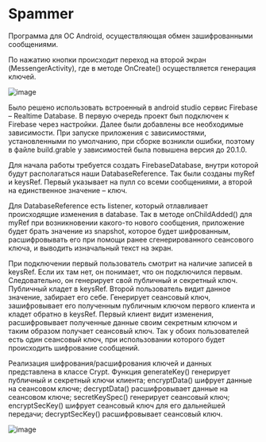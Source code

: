 # Spammer
Программа для ОС Android, осуществляющая обмен зашифрованными сообщениями. 

По нажатию кнопки происходит переход на второй экран (MessengerActivity), где в методе OnCreate() осуществляется генерация ключей.

![image](https://github.com/Kattarinea/Spammer/assets/65298723/c4349c5a-a88c-4d63-92c7-d7add5e48862)

Было решено использовать встроенный в android studio сервис Firebase – Realtime Database. В первую очередь проект был подключен к Firebase через настройки. Далее были добавлены все необходимые зависимости. При запуске приложения с зависимостями, установленными по умолчанию, при сборке возникли ошибки, поэтому в файле build.grable у зависимостей была повышена версия до 20.1.0. 

Для начала работы требуется создать FirebaseDatabase, внутри которой будут располагаться наши DatabaseReference. Так были созданы myRef и keysRef. Первый указывает на пулл со всеми сообщениями, а второй на единственное значение – ключ.

Для DatabaseReference есть listener, который отлавливает происходящие изменения в database. Так в методе onChildAdded() для myRef при возникновении какого-то нового сообщения, приложение будет брать значение из snapshot, которое будет шифрованным, расшифровывать его при помощи ранее сгенерированного сеансового ключа, и выводить изначальный текст на экран.

При подключении первый пользователь смотрит на наличие записей в keysRef. Если их там нет, он понимает, что он подключился первым. Следовательно, он генерирует свой публичный и секретный ключ. Публичный кладет в keysRef. Второй пользователь видит данное значение, забирает его себе. Генерирует сеансовый ключ, зашифровывает его полученным публичным ключом первого клиента и кладет обратно в keysRef. Первый клиент видит изменения, расшифровывает полученные данные своим секретным ключом и таким образом получает сеансовый ключ. Так у обоих пользователей есть один сеансовый ключ, при использовании которого будет происходить шифрование сообщений.

Реализация шифрования/расшифрования ключей и данных представлена в классе Crypt. Функция generateKey() генерирует публичный и секретный ключи клиента; encryptData() шифрует данные на сеансовом ключе; decryptData() расшифровывает данные на сеансовом ключе; secretKeySpec() генерирует сеансовый ключ; encryptSecKey() шифрует сеансовый ключ для его дальнейшей передачи; decryptSecKey() расшифровывает сеансовый ключ.

![image](https://github.com/Kattarinea/Spammer/assets/65298723/2bedeb64-02ec-40a1-b726-2a4b3c1517b9)


